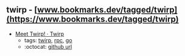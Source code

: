 twirp - [www.bookmarks.dev/tagged/twirp](https://www.bookmarks.dev/tagged/twirp)
---
* [Meet Twirp! · Twirp](https://twitchtv.github.io/twirp/docs/intro.html)
    * tags: [twirp](../tagged/twirp.md), [rpc](../tagged/rpc.md), [go](../tagged/go.md)
    * :octocat: [github url](https://github.com/twitchtv/twirp)
